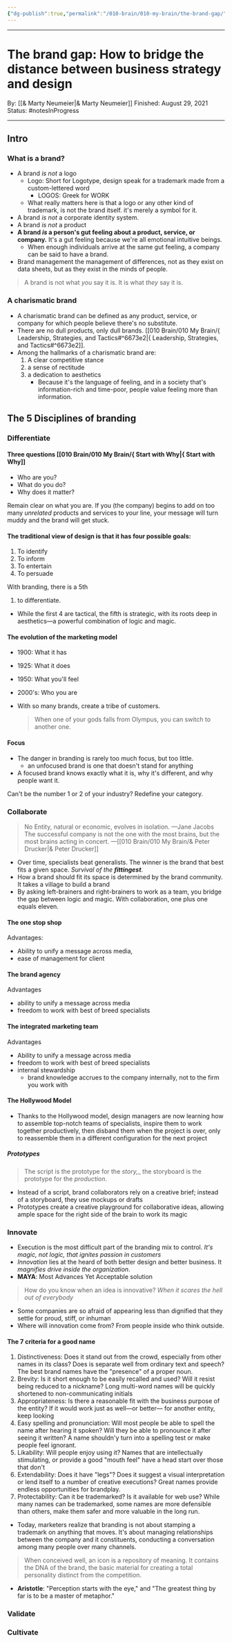 ```yaml
---
{"dg-publish":true,"permalink":"/010-brain/010-my-brain/the-brand-gap/","created":"2021-08-11T08:55:23.000-04:00","updated":"2025-03-20T01:46:46.420-04:00"}
---
```


---

# The brand gap: How to  bridge the distance between business strategy and design
By: [[& Marty Neumeier\|& Marty Neumeier]]
Finished: August 29, 2021
Status: #notesInProgress 

---

## Intro
### What is a brand?
- A brand _is not_ a logo
	- Logo: Short for Logotype, design speak for a trademark made from a custom-lettered word
		- LOGOS: Greek for WORK
	- What really matters here is that a logo or any other kind of trademark, is not the brand itself. it's merely a symbol for it. 
- A brand _is not_ a corporate identity system.
- A brand _is not_ a product
- **A brand _is_ a person's gut feeling about a product, service, or company.** It's a gut feeling because we're all emotional intuitive beings. 
	- When enough individuals arrive at the same gut feeling, a company can be said to have a brand. 
- Brand management the management of differences, not as they exist on data sheets, but as they exist in the minds of people. 

> A brand is not what _you_ say it is. It is what _they_ say it is.

### A charismatic brand
- A charismatic brand can be defined as any product, service, or company for which people believe there's no substitute.
- There are no dull products, only dull brands. [[010 Brain/010 My Brain/{ Leadership, Strategies, and Tactics#^6673e2\|{ Leadership, Strategies, and Tactics#^6673e2]].
- Among the hallmarks of a charismatic brand are:
	1.  A clear competitive stance
	2. a sense of rectitude
	3. a dedication to aesthetics
		- Because it's the language of feeling, and in a society that's information-rich and time-poor, people value feeling more than information.

## The 5 Disciplines of branding
### Differentiate
#### Three questions [[010 Brain/010 My Brain/{ Start with Why\|{ Start with Why]]
- Who are you?
- What do you do?
- Why does it matter?

Remain clear on what you are. If you (the company) begins to add on too many _unrelated_ products and services to your line, your message will turn muddy and the brand will get stuck.

#### The traditional view of design is that it has four possible goals:
1. To identify
2. To inform
3. To entertain
4. To persuade

With branding, there is a 5th

1. to differentiate.

- While the first 4 are tactical, the fifth is strategic, with its roots deep in aesthetics—a powerful combination of logic and magic.

#### The evolution of the marketing model
- 1900: What it has
- 1925: What it does
- 1950: What you'll feel
- 2000's: Who you are

- With so many brands, create a tribe of customers. 
	 >When one of your gods falls from Olympus, you can switch to another one.

#### Focus
- The danger in branding is rarely too much focus, but too little.
	- an unfocused brand is one that doesn't stand for anything
- A focused brand knows exactly what it is, why it's different, and why people want it.

Can't be the number 1 or 2 of your industry? Redefine your category.

### Collaborate 
> No Entity, natural or economic, evolves in isolation. —Jane Jacobs
> The successful company is not the one with the most brains, but the most brains acting in concert. —[[010 Brain/010 My Brain/& Peter Drucker\|& Peter Drucker]]

- Over time, specialists beat generalists. The winner is the brand that best fits a given space. _Survival of the **fittingest**_.
- How a brand should fit its space is determined by the brand community. It takes a village to build a brand
- By asking left-brainers and right-brainers to work as a team, you bridge the gap between logic and magic. With collaboration, one plus one equals eleven.

#### The one stop shop
Advantages: 
- Ability to unify a message across media, 
- ease of management for client

#### The brand agency
Advantages
- ability to unify a message across media
- freedom to work with best of breed specialists

#### The integrated marketing team
Advantages
- Ability to unify a message across media
- freedom to work with best of breed specialists
- internal stewardship
	- brand knowledge accrues to the company internally, not to the firm you work with

#### The Hollywood Model
- Thanks to the Hollywood model, design managers are now learning how to assemble top-notch teams of specialists, inspire them to work together productively, then disband them when the project is over, only to reassemble them in a different configuration for the next project

##### Prototypes
> The script is the prototype for the _story,__ the storyboard is the prototype for the _production_.
- Instead of a script, brand collaborators rely on a creative brief; instead of a storyboard, they use mockups or drafts
- Prototypes create a creative playground for collaborative ideas, allowing ample space for the right side of the brain to work its magic



### Innovate 
- Execution is the most difficult part of the branding mix to control. _It's magic, not logic, that ignites passion in customers_
- _Innovation_ lies at the heard of both better design and better business. It _magnifies drive inside the organization_.
- **MAYA**: Most Advances Yet Acceptable solution

>How do you know when an idea is innovative? _When it scares the hell out of everybody_

- Some companies are so afraid of appearing less than dignified that they settle for proud, stiff, or inhuman
- Where will innovation come from? From people inside who think outside.

#### The 7 criteria for a good name
1. Distinctiveness: Does it stand out from the crowd, especially from other names in its class? Does is separate well from ordinary text and speech? The best brand names have the "presence" of a proper noun.
2. Brevity: Is it short enough to be easily recalled and used? Will it resist being reduced to a nickname? Long multi-word names will be quickly shortened to non-communicating initials
3. Appropriateness: Is there a reasonable fit with the business purpose of the entity?  If it would work just as well—or better— for another entity, keep looking
4. Easy spelling and pronunciation: Will most people be able to spell the name after hearing it spoken? Will they be able to pronounce it after seeing it written? A name shouldn'y turn into a spelling test or make people feel ignorant.
5. Likability: Will people enjoy using it? Names that are intellectually stimulating, or provide a good "mouth feel" have a head start over those that don't
6. Extendability: Does it have "legs"? Does it suggest a visual interpretation or lend itself to a number of creative executions? Great names provide endless opportunities for brandplay.
7. Protectability: Can it be trademarked? Is it available for web use? While many names can be trademarked, some names are more defensible than others, make them safer and more valuable in the long run.

- Today, marketers realize that branding is not about stamping a trademark on anything that moves. It's about managing relationships between the company and it constituents, conducting a conversation among many people over many channels. 

> When conceived well, an icon is a repository of meaning. It contains the DNA of the brand, the basic material for creating a total personality distinct from the competition.
- **Aristotle**: "Perception starts with the eye," and "The greatest thing by far is to be a master of metaphor."




### Validate 
### Cultivate
